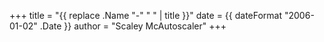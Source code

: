 +++
title = "{{ replace .Name "-" " " | title }}"
date = {{ dateFormat "2006-01-02" .Date }}
author = "Scaley McAutoscaler"
+++

